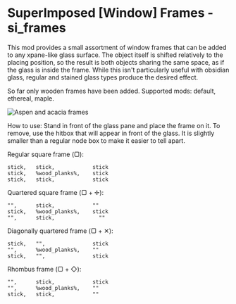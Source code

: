 # SuperImposed [Window] Frames - si_frames

This mod provides a small assortment of window frames that can be added to any xpane-like
glass surface. The object itself is shifted relatively to the placing position, so the result
is both objects sharing the same space, as if the glass is inside the frame. While this isn't
particularly useful with obsidian glass, regular and stained glass types produce the desired
effect.

So far only wooden frames have been added. Supported mods: default, ethereal, maple.

![Aspen and acacia frames](https://github.com/h-v-smacker/si_frames/blob/master/screenshot.jpg)

How to use:
Stand in front of the glass pane and place the frame on it. To remove, use the hitbox
that will appear in front of the glass. It is slightly smaller than a regular node box to
make it easier to tell apart.

Regular square frame (▢):

```
stick,   stick,            stick
stick,   %wood_planks%,    stick
stick,   stick,            stick
```

Quartered square frame (▢ + ✛):

```
"",      stick,            ""
stick,   %wood_planks%,    stick
"",      stick,              ""
```

Diagonally quartered frame (▢ + ✕):

```
stick,   "",               stick
"",      %wood_planks%,    ""
stick,   "",               stick
```

Rhombus frame (▢ + ◇):

```
"",      stick,            stick
"",      %wood_planks%,    ""
stick,   stick,            ""
```